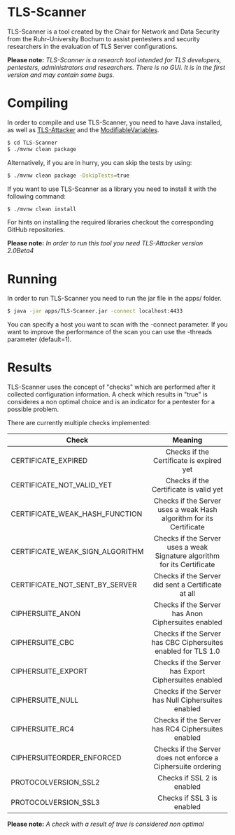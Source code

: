 # TLS-Scanner
TLS-Scanner is a tool created by the Chair for Network and Data Security from the Ruhr-University Bochum to assist pentesters and security researchers in the evaluation of TLS Server configurations. 

**Please note:**  *TLS-Scanner is a research tool intended for TLS developers, pentesters, administrators and researchers. There is no GUI. It is in the first version and may contain some bugs.*

# Compiling
In order to compile and use TLS-Scanner, you need to have Java installed, as well as [TLS-Attacker](https://github.com/RUB-NDS/TLS-Attacker-Development)
 and the [ModifiableVariables](https://github.com/RUB-NDS/ModifiableVariable).
 
```bash
$ cd TLS-Scanner
$ ./mvnw clean package

```
Alternatively, if you are in hurry, you can skip the tests by using:
```bash
$ ./mvnw clean package -DskipTests=true
```

If you want to use TLS-Scanner as a library you need to install it with the following command:
```bash
$ ./mvnw clean install
```

For hints on installing the required libraries checkout the corresponding GitHub repositories.

**Please note:**  *In order to run this tool you need TLS-Attacker version 2.0Beta4*

# Running
In order to run TLS-Scanner you need to run the jar file in the apps/ folder.

```bash
$ java -jar apps/TLS-Scanner.jar -connect localhost:4433
```

You can specify a host you want to scan with the -connect parameter. If you want to improve the performance of the scan you can use the -threads parameter (default=1).


# Results
TLS-Scanner uses the concept of "checks" which are performed after it collected configuration information. A check which results in "true" is consideres a non optimal choice and is an indicator for a pentester for a possible problem.

There are currently multiple checks implemented:


| Check                           | Meaning                                                                  | 
| ------------------------------- |:------------------------------------------------------------------------:|
| CERTIFICATE_EXPIRED             | Checks if the Certificate is expired yet                                 |
| CERTIFICATE_NOT_VALID_YET       | Checks if the Certificate is valid yet                                   |
| CERTIFICATE_WEAK_HASH_FUNCTION  | Checks if the Server uses a weak Hash algorithm for its Certificate      |
| CERTIFICATE_WEAK_SIGN_ALGORITHM | Checks if the Server uses a weak Signature algorithm for its Certificate |
| CERTIFICATE_NOT_SENT_BY_SERVER  | Checks if the Server did sent a Certificate at all                       |
| CIPHERSUITE_ANON                | Checks if the Server has Anon Ciphersuites enabled                       |
| CIPHERSUITE_CBC                 | Checks if the Server has CBC Ciphersuites enabled for TLS 1.0            | 
| CIPHERSUITE_EXPORT              | Checks if the Server has Export Ciphersuites enabled                     |
| CIPHERSUITE_NULL                | Checks if the Server has Null Ciphersuites enabled                       |
| CIPHERSUITE_RC4                 | Checks if the Server has RC4 Ciphersuites enabled                        |
| CIPHERSUITEORDER_ENFORCED       | Checks if the Server does not enforce a Ciphersuite ordering             |
| PROTOCOLVERSION_SSL2            | Checks if SSL 2 is enabled                                               |
| PROTOCOLVERSION_SSL3            | Checks if SSL 3 is enabled                                               |

**Please note:**  *A check with a _result_ of true is considered non optimal*
